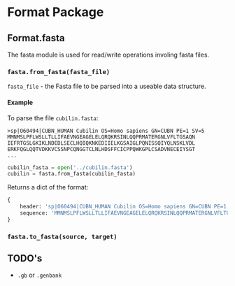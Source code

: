 # Format Package

## Format.fasta

The fasta module is used for read/write operations involing fasta files.

### `fasta.from_fasta(fasta_file)`

`fasta_file` - the Fasta file to be parsed into a useable data structure.

#### Example

To parse the file `cubilin.fasta`:

```fasta
>sp|O60494|CUBN_HUMAN Cubilin OS=Homo sapiens GN=CUBN PE=1 SV=5
MMNMSLPFLWSLLTLLIFAEVNGEAGELELQRQKRSINLQQPRMATERGNLVFLTGSAQN
IEFRTGSLGKIKLNDEDLSECLHQIQKNKEDIIELKGSAIGLPQNISSQIYQLNSKLVDL
ERKFQGLQQTVDKKVCSSNPCQNGGTCLNLHDSFFCICPPQWKGPLCSADVNECEIYSGT
...
```

```python
cubilin_fasta = open('../cubilin.fasta')
cubilin = fasta.from_fasta(cubilin_fasta)
```

Returns a dict of the format:

```python
{
    header: 'sp|O60494|CUBN_HUMAN Cubilin OS=Homo sapiens GN=CUBN PE=1 SV=5',
    sequence: 'MMNMSLPFLWSLLTLLIFAEVNGEAGELELQRQKRSINLQQPRMATERGNLVFLTGSAQN...'
}
```

### `fasta.to_fasta(source, target)`

## TODO's

- `.gb` or `.genbank`
